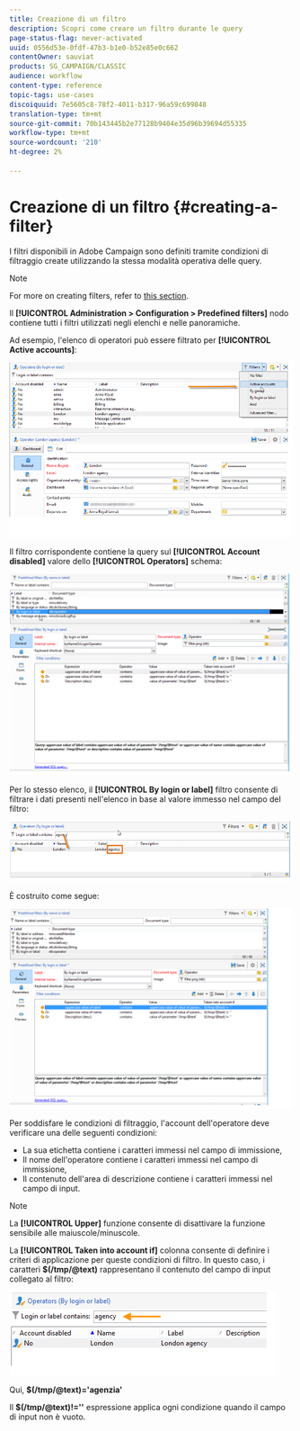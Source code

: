 ```yaml
---
title: Creazione di un filtro
description: Scopri come creare un filtro durante le query
page-status-flag: never-activated
uuid: 0556d53e-0fdf-47b3-b1e0-b52e85e0c662
contentOwner: sauviat
products: SG_CAMPAIGN/CLASSIC
audience: workflow
content-type: reference
topic-tags: use-cases
discoiquuid: 7e5605c8-78f2-4011-b317-96a59c699848
translation-type: tm+mt
source-git-commit: 70b143445b2e77128b9404e35d96b39694d55335
workflow-type: tm+mt
source-wordcount: '210'
ht-degree: 2%

---
```



# Creazione di un filtro {#creating-a-filter}

I filtri disponibili in  Adobe Campaign sono definiti tramite condizioni di filtraggio create utilizzando la stessa modalità operativa delle query.

>[!NOTE]
>
>For more on creating filters, refer to [this section](../../platform/using/filtering-options.md).

Il **[!UICONTROL Administration > Configuration > Predefined filters]** nodo contiene tutti i filtri utilizzati negli elenchi e nelle panoramiche.

Ad esempio, l&#39;elenco di operatori può essere filtrato per **[!UICONTROL Active accounts]**:

![](assets/query_editor_filter_sample_1.png)

Il filtro corrispondente contiene la query sul **[!UICONTROL Account disabled]** valore dello **[!UICONTROL Operators]** schema:

![](assets/query_editor_filter_sample_2.png)

Per lo stesso elenco, il **[!UICONTROL By login or label]** filtro consente di filtrare i dati presenti nell&#39;elenco in base al valore immesso nel campo del filtro:

![](assets/query_editor_filter_sample_3.png)

È costruito come segue:

![](assets/query_editor_filter_sample_4.png)

Per soddisfare le condizioni di filtraggio, l&#39;account dell&#39;operatore deve verificare una delle seguenti condizioni:

* La sua etichetta contiene i caratteri immessi nel campo di immissione,
* Il nome dell&#39;operatore contiene i caratteri immessi nel campo di immissione,
* Il contenuto dell&#39;area di descrizione contiene i caratteri immessi nel campo di input.

>[!NOTE]
>
>La **[!UICONTROL Upper]** funzione consente di disattivare la funzione sensibile alle maiuscole/minuscole.

La **[!UICONTROL Taken into account if]** colonna consente di definire i criteri di applicazione per queste condizioni di filtro. In questo caso, i caratteri **$(/tmp/@text)** rappresentano il contenuto del campo di input collegato al filtro:

![](assets/query_editor_filter_sample_5.png)

Qui, **$(/tmp/@text)=&#39;agenzia&#39;**

Il **$(/tmp/@text)!=&#39;&#39;** espressione applica ogni condizione quando il campo di input non è vuoto.
